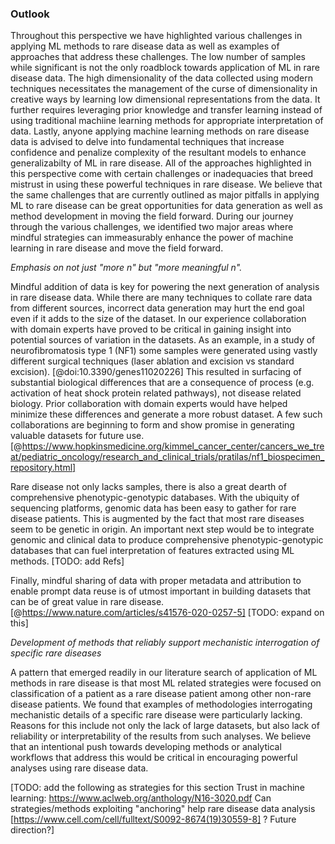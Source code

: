 ### Outlook

Throughout this perspective we have highlighted various challenges in applying ML methods to rare disease data as well as examples of approaches that address these challenges.
The low number of samples while significant is not the only roadblock towards application of ML in rare disease data.
The high dimensionality of the data collected using modern techniques necessitates the management of the curse of dimensionality in creative ways by learning low dimensional representations from the data.
It further requires leveraging prior knowledge and transfer learning instead of using traditional machiine learning methods for appropriate interpretation of data. 
Lastly, anyone applying machine learning methods on rare disease data is advised to delve into fundamental techniques that increase confidence and penalize complexity of the resultant models to enhance generalizabilty of ML in rare disease.
All of the approaches highlighted in this perspective come with certain challenges or inadequacies that breed mistrust in using these powerful techniques in rare disease.
We believe that the same challenges that are currently outlined as major pitfalls in applying ML to rare disease can be great opportunities for data generation as well as method development in moving the field forward.
During our journey through the various challenges, we identified two major areas where mindful strategies can immeasurably enhance the power of machine learning in rare disease and move the field forward.

_Emphasis on not just "more n" but "more meaningful n"._

Mindful addition of data is key for powering the next generation of analysis in rare disease data.
While there are many techniques to collate rare data from different sources, incorrect data generation may hurt the end goal even if it adds to the size of the dataset.
In our experience collaboration with domain experts have proved to be critical in gaining insight into potential sources of variation in the datasets.
As an example, in a study of neurofibromatosis type 1 (NF1) some samples were generated using vastly different surgical techniques (laser ablation and excision vs standard excision). [@doi:10.3390/genes11020226] 
This resulted in surfacing of substantial biological differences that are a consequence of process (e.g. activation of heat shock protein related pathways), not disease related biology. 
Prior collaboration with domain experts would have helped minimize these differences and generate a more robust dataset.
A few such collaborations are beginning to form and show promise in generating valuable datasets for future use.[@https://www.hopkinsmedicine.org/kimmel_cancer_center/cancers_we_treat/pediatric_oncology/research_and_clinical_trials/pratilas/nf1_biospecimen_repository.html]

Rare disease not only lacks samples, there is also a great dearth of comprehensive phenotypic-genotypic databases. 
With the ubiquity of sequencing platforms, genomic data has been easy to gather for rare disease patients.
This is augmented by the fact that most rare diseases seem to be genetic in origin.
An important next step would be to integrate genomic and clinical data to produce comprehensive phenotypic-genotypic databases that can fuel interpretation of features extracted using ML methods.
[TODO: add Refs]

Finally, mindful sharing of data with proper metadata and attribution to enable prompt data reuse is of utmost important in building datasets that can be of great value in rare disease. [@https://www.nature.com/articles/s41576-020-0257-5]
[TODO: expand on this]


_Development of methods that reliably support mechanistic interrogation of specific rare diseases_

A pattern that emerged readily in our literature search of application of ML methods in rare disease is that most ML related strategies were focused on classification of a patient as a rare disease patient among other non-rare disease patients.
We found that examples of methodologies interrogating mechanistic details of a specific rare disease were particularly lacking.
Reasons for this include not only the lack of large datasets, but also lack of reliability or interpretability of the results from such analyses.
We believe that an intentional push towards developing methods or analytical workflows that address this would be critical in encouraging powerful analyses using rare disease data.

[TODO: add the following as strategies for this section
Trust in machine learning: https://www.aclweb.org/anthology/N16-3020.pdf
Can strategies/methods exploiting "anchoring" help rare disease data analysis [https://www.cell.com/cell/fulltext/S0092-8674(19)30559-8] ? Future direction?]
